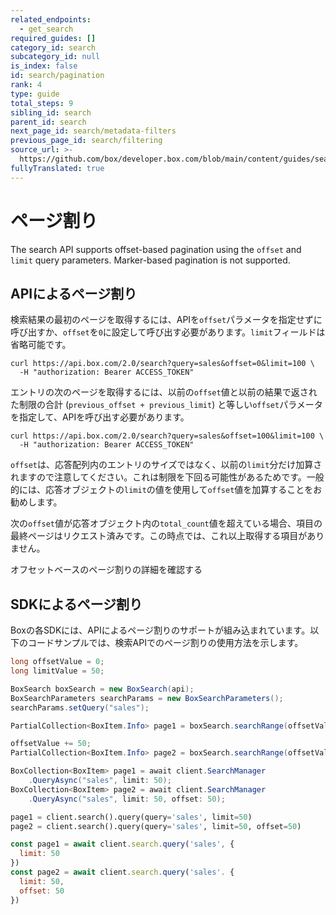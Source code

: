 ```yaml
---
related_endpoints:
  - get_search
required_guides: []
category_id: search
subcategory_id: null
is_index: false
id: search/pagination
rank: 4
type: guide
total_steps: 9
sibling_id: search
parent_id: search
next_page_id: search/metadata-filters
previous_page_id: search/filtering
source_url: >-
  https://github.com/box/developer.box.com/blob/main/content/guides/search/4-pagination.md
fullyTranslated: true
---
```

# ページ割り

The search API supports offset-based pagination using the `offset` and `limit` query parameters. Marker-based pagination is not supported.

## APIによるページ割り

検索結果の最初のページを取得するには、APIを`offset`パラメータを指定せずに呼び出すか、`offset`を`0`に設定して呼び出す必要があります。`limit`フィールドは省略可能です。

```curl
curl https://api.box.com/2.0/search?query=sales&offset=0&limit=100 \
  -H "authorization: Bearer ACCESS_TOKEN"
```

エントリの次のページを取得するには、以前の`offset`値と以前の結果で返された制限の合計 (`previous_offset + previous_limit`) と等しい`offset`パラメータを指定して、APIを呼び出す必要があります。

```curl
curl https://api.box.com/2.0/search?query=sales&offset=100&limit=100 \
  -H "authorization: Bearer ACCESS_TOKEN"
```

<Message type="notice">

`offset`は、応答配列内のエントリのサイズではなく、以前の`limit`分だけ加算されますので注意してください。これは制限を下回る可能性があるためです。一般的には、応答オブジェクトの`limit`の値を使用して`offset`値を加算することをお勧めします。

</Message>

次の`offset`値が応答オブジェクト内の`total_count`値を超えている場合、項目の最終ページはリクエスト済みです。この時点では、これ以上取得する項目がありません。

<CTA to="g://api-calls/pagination/offset-based">

オフセットベースのページ割りの詳細を確認する

</CTA>

## SDKによるページ割り

Boxの各SDKには、APIによるページ割りのサポートが組み込まれています。以下のコードサンプルでは、検索APIでのページ割りの使用方法を示します。

<!-- markdownlint-disable line-length -->

<Tabs>

<Tab title="Java">

```java
long offsetValue = 0;
long limitValue = 50;

BoxSearch boxSearch = new BoxSearch(api);
BoxSearchParameters searchParams = new BoxSearchParameters();
searchParams.setQuery("sales");

PartialCollection<BoxItem.Info> page1 = boxSearch.searchRange(offsetValue, limitValue, searchParams);

offsetValue += 50;
PartialCollection<BoxItem.Info> page2 = boxSearch.searchRange(offsetValue, limitValue, searchParams);
```

</Tab>

<Tab title=".NET">

```csharp
BoxCollection<BoxItem> page1 = await client.SearchManager
    .QueryAsync("sales", limit: 50);
BoxCollection<BoxItem> page2 = await client.SearchManager
    .QueryAsync("sales", limit: 50, offset: 50);
```

</Tab>

<Tab title="Python">

```py
page1 = client.search().query(query='sales', limit=50)
page2 = client.search().query(query='sales', limit=50, offset=50)
```

</Tab>

<Tab title="Node">

```js
const page1 = await client.search.query('sales', {
  limit: 50
})
const page2 = await client.search.query('sales'. {
  limit: 50,
  offset: 50
})
```

</Tab>

</Tabs>

<!-- markdownlint-enable line-length -->
